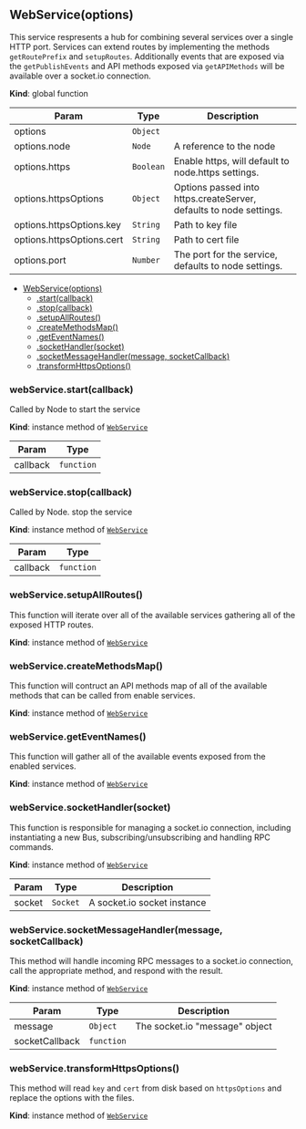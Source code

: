 <a name="WebService"></a>
## WebService(options)
This service respresents a hub for combining several services over a single HTTP port. Services
can extend routes by implementing the methods `getRoutePrefix` and `setupRoutes`. Additionally
events that are exposed via the `getPublishEvents` and API methods exposed via `getAPIMethods`
will be available over a socket.io connection.

**Kind**: global function  

| Param | Type | Description |
| --- | --- | --- |
| options | <code>Object</code> |  |
| options.node | <code>Node</code> | A reference to the node |
| options.https | <code>Boolean</code> | Enable https, will default to node.https settings. |
| options.httpsOptions | <code>Object</code> | Options passed into https.createServer, defaults to node settings. |
| options.httpsOptions.key | <code>String</code> | Path to key file |
| options.httpsOptions.cert | <code>String</code> | Path to cert file |
| options.port | <code>Number</code> | The port for the service, defaults to node settings. |


* [WebService(options)](#WebService)
  * [.start(callback)](#WebService+start)
  * [.stop(callback)](#WebService+stop)
  * [.setupAllRoutes()](#WebService+setupAllRoutes)
  * [.createMethodsMap()](#WebService+createMethodsMap)
  * [.getEventNames()](#WebService+getEventNames)
  * [.socketHandler(socket)](#WebService+socketHandler)
  * [.socketMessageHandler(message, socketCallback)](#WebService+socketMessageHandler)
  * [.transformHttpsOptions()](#WebService+transformHttpsOptions)

<a name="WebService+start"></a>
### webService.start(callback)
Called by Node to start the service

**Kind**: instance method of <code>[WebService](#WebService)</code>  

| Param | Type |
| --- | --- |
| callback | <code>function</code> | 

<a name="WebService+stop"></a>
### webService.stop(callback)
Called by Node. stop the service

**Kind**: instance method of <code>[WebService](#WebService)</code>  

| Param | Type |
| --- | --- |
| callback | <code>function</code> | 

<a name="WebService+setupAllRoutes"></a>
### webService.setupAllRoutes()
This function will iterate over all of the available services gathering
all of the exposed HTTP routes.

**Kind**: instance method of <code>[WebService](#WebService)</code>  
<a name="WebService+createMethodsMap"></a>
### webService.createMethodsMap()
This function will contruct an API methods map of all of the
available methods that can be called from enable services.

**Kind**: instance method of <code>[WebService](#WebService)</code>  
<a name="WebService+getEventNames"></a>
### webService.getEventNames()
This function will gather all of the available events exposed from
the enabled services.

**Kind**: instance method of <code>[WebService](#WebService)</code>  
<a name="WebService+socketHandler"></a>
### webService.socketHandler(socket)
This function is responsible for managing a socket.io connection, including
instantiating a new Bus, subscribing/unsubscribing and handling RPC commands.

**Kind**: instance method of <code>[WebService](#WebService)</code>  

| Param | Type | Description |
| --- | --- | --- |
| socket | <code>Socket</code> | A socket.io socket instance |

<a name="WebService+socketMessageHandler"></a>
### webService.socketMessageHandler(message, socketCallback)
This method will handle incoming RPC messages to a socket.io connection,
call the appropriate method, and respond with the result.

**Kind**: instance method of <code>[WebService](#WebService)</code>  

| Param | Type | Description |
| --- | --- | --- |
| message | <code>Object</code> | The socket.io "message" object |
| socketCallback | <code>function</code> |  |

<a name="WebService+transformHttpsOptions"></a>
### webService.transformHttpsOptions()
This method will read `key` and `cert` from disk based on `httpsOptions` and
replace the options with the files.

**Kind**: instance method of <code>[WebService](#WebService)</code>  
